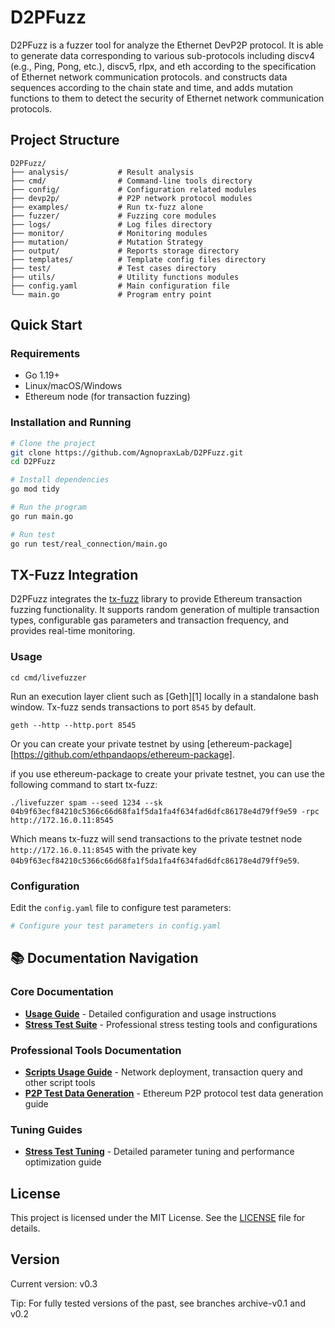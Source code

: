 # D2PFuzz

D2PFuzz is a fuzzer tool for analyze the Ethernet DevP2P protocol. It is able to generate data corresponding to various sub-protocols including discv4 (e.g., Ping, Pong, etc.), discv5, rlpx, and eth according to the specification of Ethernet network communication protocols. and constructs data sequences according to the chain state and time, and adds mutation functions to them to detect the security of Ethernet network communication protocols.

## Project Structure

```
D2PFuzz/
├── analysis/           # Result analysis
├── cmd/                # Command-line tools directory
├── config/             # Configuration related modules
├── devp2p/             # P2P network protocol modules
├── examples/           # Run tx-fuzz alone
├── fuzzer/             # Fuzzing core modules
├── logs/               # Log files directory
├── monitor/            # Monitoring modules
├── mutation/           # Mutation Strategy
├── output/             # Reports storage directory
├── templates/          # Template config files directory
├── test/               # Test cases directory
├── utils/              # Utility functions modules
├── config.yaml         # Main configuration file
└── main.go             # Program entry point
```

## Quick Start

### Requirements

- Go 1.19+
- Linux/macOS/Windows
- Ethereum node (for transaction fuzzing)

### Installation and Running

```bash
# Clone the project
git clone https://github.com/AgnopraxLab/D2PFuzz.git
cd D2PFuzz

# Install dependencies
go mod tidy

# Run the program
go run main.go

# Run test
go run test/real_connection/main.go
```

## TX-Fuzz Integration

D2PFuzz integrates the [tx-fuzz](https://github.com/MariusVanDerWijden/tx-fuzz) library to provide Ethereum transaction fuzzing functionality. It supports random generation of multiple transaction types, configurable gas parameters and transaction frequency, and provides real-time monitoring.

### Usage

```
cd cmd/livefuzzer
```

Run an execution layer client such as [Geth][1] locally in a standalone bash window.
Tx-fuzz sends transactions to port `8545` by default.
```
geth --http --http.port 8545
```

Or you can create your private testnet by using [ethereum-package][https://github.com/ethpandaops/ethereum-package].

if you use ethereum-package to create your private testnet, you can use the following command to start tx-fuzz:

```
./livefuzzer spam --seed 1234 --sk 04b9f63ecf84210c5366c66d68fa1f5da1fa4f634fad6dfc86178e4d79ff9e59 -rpc http://172.16.0.11:8545
```
Which means tx-fuzz will send transactions to the private testnet node `http://172.16.0.11:8545` with the private key `04b9f63ecf84210c5366c66d68fa1f5da1fa4f634fad6dfc86178e4d79ff9e59`.

### Configuration

Edit the `config.yaml` file to configure test parameters:

```yaml
# Configure your test parameters in config.yaml
```

## 📚 Documentation Navigation

### Core Documentation
- **[Usage Guide](USAGE_GUIDE.md)** - Detailed configuration and usage instructions
- **[Stress Test Suite](stress_test/README.md)** - Professional stress testing tools and configurations

### Professional Tools Documentation
- **[Scripts Usage Guide](scripts/SCRIPTS_USAGE_GUIDE.md)** - Network deployment, transaction query and other script tools
- **[P2P Test Data Generation](devp2p/getchain/README_testdata_generation.md)** - Ethereum P2P protocol test data generation guide

### Tuning Guides
- **[Stress Test Tuning](stress_test/STRESS_TEST_TUNING_GUIDE.md)** - Detailed parameter tuning and performance optimization guide

## License

This project is licensed under the MIT License. See the [LICENSE](LICENSE) file for details.

## Version

Current version: v0.3

Tip: For fully tested versions of the past, see branches archive-v0.1 and v0.2